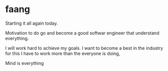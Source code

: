 # faang

Starting it all again today.

Motivation to do go and become a good softwar engineer that understand everything. 

I will work hard to achieve my goals. I want to become a best in the industry for this I have to work more than the everyone is doing,

Mind is everything